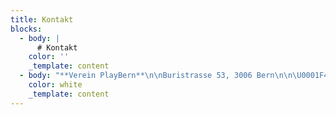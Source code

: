 ```yaml
---
title: Kontakt
blocks:
  - body: |
      # Kontakt
    color: ''
    _template: content
  - body: "**Verein PlayBern**\n\nBuristrasse 53, 3006 Bern\n\n\U0001F4E8 [info@playbern.ch](mailto:info@playbern.ch \"E-mail\")\n\n**Programm & Produktion**\n\n* [Bettina Wegenast](mailto:info@playbern.ch \"E-mail\")\n\n**Medien & Kommunikation**\n\n* [Vera Stierli](mailto:press@playbern.ch \"E-mail\")\n\n**Organisation Verein**\n\n* [Philipp Wegenast](mailto:info@playbern.ch \"E-mail\")\n\n**Organisation Helfer:innen**\n\n* [Meret Stoppia](mailto:mstoppia@gmx.ch \"E-mail\")\n\n**Technik**\n\n* [Oleg Lavrovsky](mailto:oleg@datalets.ch \"E-mail\")\n* [Ibrahim Halil-Kuray](https://github.com/Halil-Kuray/)\n"
    color: white
    _template: content
---
```



































































